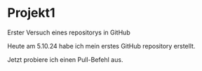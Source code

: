 # Projekt1
Erster Versuch eines repositorys in GitHub

Heute am 5.10.24 habe ich mein erstes GitHub repository erstellt.


Jetzt probiere ich einen Pull-Befehl aus.
